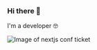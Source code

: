 ### Hi there 👋

I'm a developer 🤓

![Image of nextjs conf ticket](https://user-images.githubusercontent.com/8031248/93573874-873d6580-f94c-11ea-9263-50aa0114ac2f.png)

